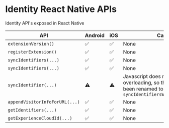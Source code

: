 # Identity React Native APIs

Identity API's exposed in React Native

| API                            | Android | iOS  | Cavats                                                       |
| ------------------------------ | ------- | ---- | ------------------------------------------------------------ |
| `extensionVersion()`           | ✅       | ✅    | None                                                         |
| `registerExtension()`          | ✅       | ✅    | None                                                         |
| `syncIdentifiers(...)`         | ✅       | ✅    | None                                                         |
| `syncIdentifiers(...)`         | ✅       | ✅    | None                                                         |
| `syncIdentifier(...)`          | ⚠️       | ⚠️    | Javascript does not alow overloading, so this function has been renamed to `syncIdentifiersWithAuthState(...)` |
| `appendVisitorInfoForURL(...)` | ✅       | ✅    | None                                                         |
| `getIdentifiers(...)`          | ✅       | ✅    | None                                                         |
| `getExperienceCloudId(...)`    | ✅       | ✅    | None                                                         |


